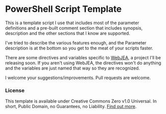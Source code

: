 # PowerShell Script Template

This is a template script I use that includes most of the parameter definitions and a pre-built comment section that includes synopsis, description and the other sections that I know are supported.

I've tried to describe the various features enough, and the Parameter description is at the bottom so you get to the meat of your scripts faster.

There are some directives and variables specific to [WebJEA](./WebJEA), a project I'll be releasing soon.  If you aren't using WebJEA, the directives won't do anything and the variables are just named that way so they are recognized.

I welcome your suggestions/improvements.  Pull requests are welcome.

### License

This template is available under Creative Commons Zero v1.0 Universal.
In short, Public Domain, no Guarantees, no Liability.  [Find out more](https://choosealicense.com/licenses/cc0-1.0/).
